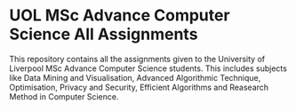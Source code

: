 # UOL MSc Advance Computer Science All Assignments
This repository contains all the assignments given to the University of Liverpool MSc Advance Computer Science students. This includes subjects like Data Mining and Visualisation, Advanced Algorithmic Technique, Optimisation, Privacy and Security, Efficient Algorithms and Reasearch Method in Computer Science.
